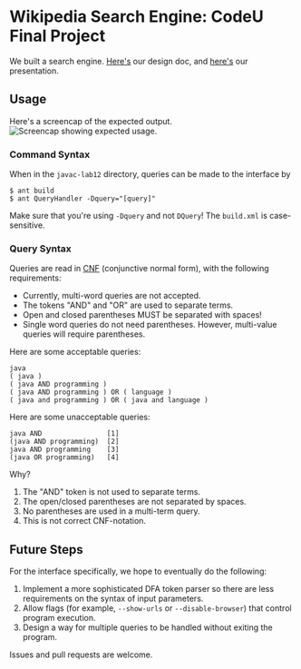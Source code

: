 # Wikipedia Search Engine: CodeU Final Project
We built a search engine. [Here's](https://docs.google.com/document/d/126A0hboSQHDoLtKBN4XXQaUpu2sFSa4QaAoRYJn2xt0/edit) our design doc, and [here's](https://docs.google.com/presentation/d/1UpwkJSePXlG6T-iu_4cDtfFVPj_RxTep6tZYf1DG3YI) our presentation. 
## Usage

Here's a screencap of the expected output.
![Screencap showing expected usage.](https://puu.sh/qw9eP/4bbcce3de4.png)
### Command Syntax
When in the `javac-lab12` directory, queries can be made to the interface by 
```
$ ant build
$ ant QueryHandler -Dquery="[query]"
```

Make sure that you're using `-Dquery` and not `DQuery`! The `build.xml` is case-sensitive.

### Query Syntax
Queries are read in [CNF](https://en.wikipedia.org/wiki/Conjunctive_normal_form) (conjunctive normal form), with the following requirements:

- Currently, multi-word queries are not accepted.
- The tokens "AND" and "OR" are used to separate terms.
- Open and closed parentheses MUST be separated with spaces!
- Single word queries do not need parentheses. However, multi-value queries will require parentheses.

Here are some acceptable queries:
```
java
( java )
( java AND programming )
( java AND programming ) OR ( language )
( java and programming ) OR ( java and language )
```

Here are some unacceptable queries:
```
java AND                [1]
(java AND programming)  [2]
java AND programming    [3]
(java OR programming)   [4]
```
Why?
1. The "AND" token is not used to separate terms.
2. The open/closed parentheses are not separated by spaces.
3. No parentheses are used in a multi-term query.
4. This is not correct CNF-notation.


## Future Steps
For the interface specifically, we hope to eventually do the following:
1. Implement a more sophisticated DFA token parser so there are less requirements on the syntax of input parameters.
2. Allow flags (for example, `--show-urls` or `--disable-browser`) that control program execution.
3. Design a way for multiple queries to be handled without exiting the program.

Issues and pull requests are welcome. 